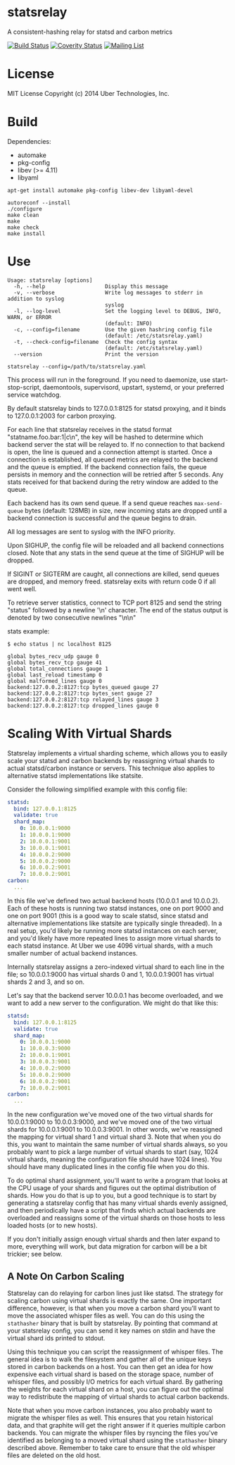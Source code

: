 # statsrelay
A consistent-hashing relay for statsd and carbon metrics

[![Build Status](https://travis-ci.org/uber/statsrelay.svg?branch=master)](https://travis-ci.org/uber/statsrelay)
[![Coverity Status](https://scan.coverity.com/projects/2789/badge.svg)](https://scan.coverity.com/projects/2789)
[![Mailing List](https://groups.google.com/forum/#!forum/statsrelay-dev)](https://groups.google.com/forum/#!forum/statsrelay-dev)

# License
MIT License
Copyright (c) 2014 Uber Technologies, Inc.

# Build

Dependencies:
- automake
- pkg-config
- libev (>= 4.11)
- libyaml

```
apt-get install automake pkg-config libev-dev libyaml-devel

autoreconf --install
./configure
make clean
make
make check
make install
```

# Use

```
Usage: statsrelay [options]
  -h, --help                   Display this message
  -v, --verbose                Write log messages to stderr in addition to syslog
                               syslog
  -l, --log-level              Set the logging level to DEBUG, INFO, WARN, or ERROR
                               (default: INFO)
  -c, --config=filename        Use the given hashring config file
                               (default: /etc/statsrelay.yaml)
  -t, --check-config=filename  Check the config syntax
                               (default: /etc/statsrelay.yaml)
  --version                    Print the version
```

```
statsrelay --config=/path/to/statsrelay.yaml
```

This process will run in the foreground. If you need to daemonize, use
start-stop-script, daemontools, supervisord, upstart, systemd, or your
preferred service watchdog.

By default statsrelay binds to 127.0.0.1:8125 for statsd proxying, and
it binds to 127.0.0.1:2003 for carbon proxying.

For each line that statsrelay receives in the statsd format
"statname.foo.bar:1|c\n", the key will be hashed to determine which
backend server the stat will be relayed to. If no connection to that
backend is open, the line is queued and a connection attempt is
started. Once a connection is established, all queued metrics are
relayed to the backend and the queue is emptied. If the backend
connection fails, the queue persists in memory and the connection will
be retried after 5 seconds. Any stats received for that backend during
the retry window are added to the queue.

Each backend has its own send queue. If a send queue reaches
`max-send-queue` bytes (default: 128MB) in size, new incoming stats
are dropped until a backend connection is successful and the queue
begins to drain.

All log messages are sent to syslog with the INFO priority.

Upon SIGHUP, the config file will be reloaded and all backend
connections closed. Note that any stats in the send queue at the time
of SIGHUP will be dropped.

If SIGINT or SIGTERM are caught, all connections are killed, send
queues are dropped, and memory freed. statsrelay exits with return
code 0 if all went well.

To retrieve server statistics, connect to TCP port 8125 and send the
string "status" followed by a newline '\n' character. The end of the
status output is denoted by two consecutive newlines "\n\n"

stats example:
```
$ echo status | nc localhost 8125

global bytes_recv_udp gauge 0
global bytes_recv_tcp gauge 41
global total_connections gauge 1
global last_reload timestamp 0
global malformed_lines gauge 0
backend:127.0.0.2:8127:tcp bytes_queued gauge 27
backend:127.0.0.2:8127:tcp bytes_sent gauge 27
backend:127.0.0.2:8127:tcp relayed_lines gauge 3
backend:127.0.0.2:8127:tcp dropped_lines gauge 0

```

# Scaling With Virtual Shards

Statsrelay implements a virtual sharding scheme, which allows you to
easily scale your statsd and carbon backends by reassigning virtual
shards to actual statsd/carbon instance or servers. This technique
also applies to alternative statsd implementations like statsite.

Consider the following simplified example with this config file:

```yaml
statsd:
  bind: 127.0.0.1:8125
  validate: true
  shard_map:
    0: 10.0.0.1:9000
    1: 10.0.0.1:9000
    2: 10.0.0.1:9001
    3: 10.0.0.1:9001
    4: 10.0.0.2:9000
    5: 10.0.0.2:9000
    6: 10.0.0.2:9001
    7: 10.0.0.2:9001
carbon:
  ...
```

In this file we've defined two actual backend hosts (10.0.0.1 and
10.0.0.2). Each of these hosts is running two statsd instances, one on
port 9000 and one on port 9001 (this is a good way to scale statsd,
since statsd and alternative implementations like statsite are
typically single threaded). In a real setup, you'd likely be running
more statsd instances on each server, and you'd likely have more
repeated lines to assign more virtual shards to each statsd
instance. At Uber we use 4096 virtual shards, with a much smaller
number of actual backend instances.

Internally statsrelay assigns a zero-indexed virtual shard to each
line in the file; so 10.0.0.1:9000 has virtual shards 0 and 1,
10.0.0.1:9001 has virtual shards 2 and 3, and so on.

Let's say that the backend server 10.0.0.1 has become overloaded, and
we want to add a new server to the configuration. We might do that
like this:

```yaml
statsd:
  bind: 127.0.0.1:8125
  validate: true
  shard_map:
    0: 10.0.0.1:9000
    1: 10.0.0.3:9000
    2: 10.0.0.1:9001
    3: 10.0.0.3:9001
    4: 10.0.0.2:9000
    5: 10.0.0.2:9000
    6: 10.0.0.2:9001
    7: 10.0.0.2:9001
carbon:
  ...
```

In the new configuration we've moved one of the two virtual shards for
10.0.0.1:9000 to 10.0.0.3:9000, and we've moved one of the two virtual
shards for 10.0.0.1:9001 to 10.0.0.3:9001. In other words, we've
reassigned the mapping for virtual shard 1 and virtual shard 3. Note
that when you do this, you want to maintain the same number of virtual
shards always, so you probably want to pick a large number of virtual
shards to start (say, 1024 virtual shards, meaning the configuration
file should have 1024 lines). You should have many duplicated lines in
the config file when you do this.

To do optimal shard assignment, you'll want to write a program that
looks at the CPU usage of your shards and figures out the optimal
distribution of shards. How you do that is up to you, but a good
technique is to start by generating a statsrelay config that has many
virtual shards evenly assigned, and then periodically have a script
that finds which actual backends are overloaded and reassigns some of
the virtual shards on those hosts to less loaded hosts (or to new
hosts).

If you don't initially assign enough virtual shards and then later
expand to more, everything will work, but data migration for carbon
will be a bit trickier; see below.

## A Note On Carbon Scaling

Statsrelay can do relaying for carbon lines just like statsd. The
strategy for scaling carbon using virtual shards is exactly the
same. One important difference, however, is that when you move a
carbon shard you'll want to move the associated whisper files as
well. You can do this using the `stathasher` binary that is built by
statsrelay. By pointing that command at your statsrelay config, you
can send it key names on stdin and have the virtual shard ids printed
to stdout.

Using this technique you can script the reassignment of whisper
files. The general idea is to walk the filesystem and gather all of
the unique keys stored in carbon backends on a host. You can then get
an idea for how expensive each virtual shard is based on the storage
space, number of whisper files, and possibly I/O metrics for each
virtual shard. By gathering the weights for each virtual shard on a
host, you can figure out the optimal way to redistribute the mapping
of virtual shards to actual carbon backends.

Note that when you move carbon instances, you also probably want to
migrate the whisper files as well. This ensures that you retain
historical data, and that graphite will get the right answer if it
queries multiple carbon backends. You can migrate the whisper files by
rsyncing the files you've identified as belonging to a moved virtual
shard using the `stathasher` binary described above. Remember to take
care to ensure that the old whisper files are deleted on the old host.
